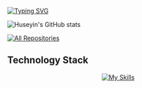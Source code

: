 
<a href="https://git.io/typing-svg"><img src="https://readme-typing-svg.demolab.com?font=Fira+Code&duration=4600&pause=2500&color=FFC43D&width=435&lines=Hi+there%2C+This+is+Huseyin+%F0%9F%91%8B" alt="Typing SVG" /></a>

![Huseyin's GitHub stats](https://github-readme-stats.vercel.app/api?username=hyenicil&show_icons=true&theme=gruvbox&rank_icon=github)


<!--![hyenicil's github stats](https://github-readme-stats.vercel.app/api?username=hyenicil&show_icons=true&bg_color=30,e96443,904e95&title_color=fff&text_color=fff)-->
<!--
<p align="center">
  
![Customized Card](https://github-readme-stats.vercel.app/api/pin?username=anuraghazra&repo=github-readme-stats&theme=gruvbox)
  ![Customized Card](https://github-readme-stats.vercel.app/api/pin?username=anuraghazra&repo=github-readme-stats&theme=gruvbox)


## 📘 My top open source projects  -->

<!-- Repo info cards - https://github.com/anuraghazra/github-readme-stats -->
<!-- Small repo cards (fork) - https://github.com/DenverCoder1/github-readme-stats -->
<!-- <p align="center">
 <a href="https://github.com/hyenicil/socketio-simple-chat"><img width="272" height="135" src="https://denvercoder1-github-readme-stats.vercel.app/api/pin/?username=hyenicil&repo=socketio-simple-chat&theme=react&bg_color=00000f&title_color=007bff&icon_color=F8D866&hide_border=true&show_icons=false" alt="socketio-simple-chat"></a><a href="https://github.com/hyenicil/post-sharing-be"><img width="272" height="135" src="https://denvercoder1-github-readme-stats.vercel.app/api/pin/?username=hyenicil&repo=post-sharing-be&theme=react&bg_color=00000f&title_color=007bff&icon_color=F8D866&hide_border=true&show_icons=false" alt="post-sharing-be"></a><a href="https://github.com/hyenicil/mp3-player-be"><img width="272" height="135" src="https://denvercoder1-github-readme-stats.vercel.app/api/pin/?username=hyenicil&repo=mp3-player-be&theme=react&bg_color=00000f&title_color=007bff&icon_color=F8D866&hide_border=true&show_icons=false" alt="mp3-player-be"></a>
  
     -->
  
<!--  <a href="URL"><img width="272" height="135" src="https://denvercoder1-github-readme-stats.vercel.app/api/pin/?username=hyenicil&repo=REPO&theme=react&bg_color=00000f&title_color=007bff&icon_color=F8D866&hide_border=true&show_icons=false" alt=""></a>  -->
  
  
  
<p align="left">
  <a href="https://github.com/hyenicil?tab=repositories"><img alt="All Repositories" title="All Repositories" src="https://custom-icon-badges.herokuapp.com/badge/-All%20Repos-FFC43D?style=for-the-badge&logoColor=white&logo=repo"/></a>
</p>


## Technology Stack

<!-- https://github.com/tandpfun/skill-icons -->
<div align="center">

[![My Skills](https://skillicons.dev/icons?i=java,spring,postgres,docker,redis)](https://skillicons.dev)

</div>
  

